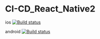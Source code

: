 # CI-CD_React_Native2

ios
[![Build status](https://build.appcenter.ms/v0.1/apps/ebe78185-5d23-4343-b034-8beb2ccfd7d8/branches/main/badge)](https://appcenter.ms)

android
[![Build status](https://build.appcenter.ms/v0.1/apps/e0e5971d-7a28-4a26-bc17-3d1d9faac58a/branches/main/badge)](https://appcenter.ms)
